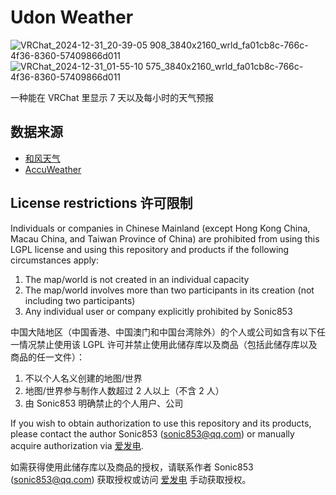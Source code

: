 # Udon Weather
![VRChat_2024-12-31_20-39-05 908_3840x2160_wrld_fa01cb8c-766c-4f36-8360-57409866d011](https://github.com/user-attachments/assets/56bac3b8-4899-485d-b950-766b12b12909)
![VRChat_2024-12-31_01-55-10 575_3840x2160_wrld_fa01cb8c-766c-4f36-8360-57409866d011](https://github.com/user-attachments/assets/722878a3-3506-410a-a439-e46f1ba14b79)

一种能在 VRChat 里显示 7 天以及每小时的天气预报

## 数据来源

- [和风天气](https://www.qweather.com/)
- [AccuWeather](https://www.accuweather.com/)

## License restrictions 许可限制
Individuals or companies in Chinese Mainland (except Hong Kong China, Macau China, and Taiwan Province of China) are prohibited from using this LGPL license and using this repository and products if the following circumstances apply:

1. The map/world is not created in an individual capacity
2. The map/world involves more than two participants in its creation (not including two participants)
3. Any individual user or company explicitly prohibited by Sonic853

中国大陆地区（中国香港、中国澳门和中国台湾除外）的个人或公司如含有以下任一情况禁止使用该 LGPL 许可并禁止使用此储存库以及商品（包括此储存库以及商品的任一文件）：

1. 不以个人名义创建的地图/世界
2. 地图/世界参与制作人数超过 2 人以上（不含 2 人）
3. 由 Sonic853 明确禁止的个人用户、公司

If you wish to obtain authorization to use this repository and its products, please contact the author Sonic853 (sonic853@qq.com) or manually acquire authorization via [爱发电](https://afdian.com/a/Sonic853).

如需获得使用此储存库以及商品的授权，请联系作者 Sonic853 (sonic853@qq.com) 获取授权或访问 [爱发电](https://afdian.com/a/Sonic853) 手动获取授权。
